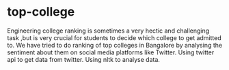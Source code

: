 # top-college
Engineering college ranking is sometimes a very hectic and challenging task ,but is very crucial for students to decide which college to get admitted to.
We have tried to do ranking of top colleges in Bangalore by analysing the sentiment about them on social media platforms like Twitter.
Using twitter api to get data from twitter.
Using nltk to analyse data.
